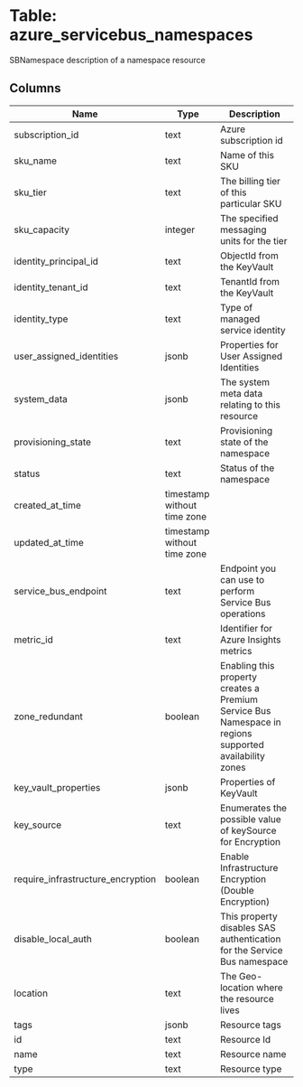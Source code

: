 
# Table: azure_servicebus_namespaces
SBNamespace description of a namespace resource
## Columns
| Name        | Type           | Description  |
| ------------- | ------------- | -----  |
|subscription_id|text|Azure subscription id|
|sku_name|text|Name of this SKU|
|sku_tier|text|The billing tier of this particular SKU|
|sku_capacity|integer|The specified messaging units for the tier|
|identity_principal_id|text|ObjectId from the KeyVault|
|identity_tenant_id|text|TenantId from the KeyVault|
|identity_type|text|Type of managed service identity|
|user_assigned_identities|jsonb|Properties for User Assigned Identities|
|system_data|jsonb|The system meta data relating to this resource|
|provisioning_state|text|Provisioning state of the namespace|
|status|text|Status of the namespace|
|created_at_time|timestamp without time zone||
|updated_at_time|timestamp without time zone||
|service_bus_endpoint|text|Endpoint you can use to perform Service Bus operations|
|metric_id|text|Identifier for Azure Insights metrics|
|zone_redundant|boolean|Enabling this property creates a Premium Service Bus Namespace in regions supported availability zones|
|key_vault_properties|jsonb|Properties of KeyVault|
|key_source|text|Enumerates the possible value of keySource for Encryption|
|require_infrastructure_encryption|boolean|Enable Infrastructure Encryption (Double Encryption)|
|disable_local_auth|boolean|This property disables SAS authentication for the Service Bus namespace|
|location|text|The Geo-location where the resource lives|
|tags|jsonb|Resource tags|
|id|text|Resource Id|
|name|text|Resource name|
|type|text|Resource type|
